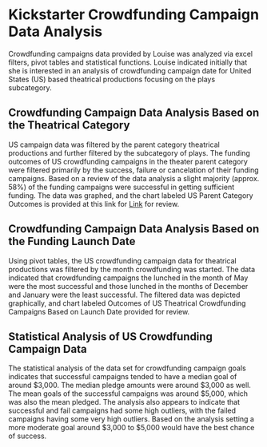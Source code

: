 # Kickstarter Crowdfunding Campaign Data Analysis
Crowdfunding campaigns data provided by Louise was analyzed via excel filters, pivot tables and statistical functions. Louise indicated initially that she is interested in an analysis of crowdfunding campaign date for United States (US) based theatrical productions focusing on the plays subcategory. 

## Crowdfunding Campaign Data Analysis Based on the Theatrical Category 

US campaign data was filtered by the parent category theatrical productions and further filtered by the subcategory of plays.  The funding outcomes of US crowdfunding campaigns in the theater parent category were filtered primarily by the success, failure or cancelation of their funding campaigns.  Based on a review of the data analysis a slight majority (approx. 58%) of the funding campaigns were successful in getting sufficient funding.  The data was graphed, and the chart labeled US Parent Category Outcomes is provided at this link for [Link](Outcomes-start-dates_US-theater_.png) for review. 

## Crowdfunding Campaign Data Analysis Based on the Funding Launch Date

Using pivot tables, the US crowdfunding campaign data for theatrical productions was filtered by the month crowdfunding was started. The data indicated that crowdfunding campaigns the lunched in the month of May were the most successful and those lunched in the months of December and January were the least successful. The filtered data was depicted graphically, and chart labeled Outcomes of US Theatrical Crowdfunding Campaigns Based on Launch Date provided for review.

## Statistical Analysis of US Crowdfunding Campaign Data

The statistical analysis of the data set for crowdfunding campaign goals indicates that successful campaigns tended to have a median goal of around $3,000. The median pledge amounts were around $3,000 as well. The mean goals of the successful campaigns was around $5,000, which was also the mean pledged.  The analysis also appears to indicate that successful and fail campaigns had some high outliers, with the failed campaigns having some very high outliers.  Based on the analysis setting a more moderate goal around $3,000 to $5,000 would have the best chance of success.   
